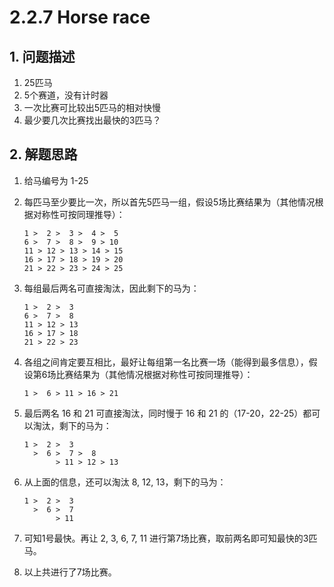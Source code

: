 # 2.2.7 Horse race

## 1. 问题描述

1. 25匹马
1. 5个赛道，没有计时器
1. 一次比赛可比较出5匹马的相对快慢
1. 最少要几次比赛找出最快的3匹马？

## 2. 解题思路

1. 给马编号为 1-25
1. 每匹马至少要比一次，所以首先5匹马一组，假设5场比赛结果为（其他情况根据对称性可按同理推导）：

    ```
    1 >  2 >  3 >  4 >  5
    6 >  7 >  8 >  9 > 10
    11 > 12 > 13 > 14 > 15
    16 > 17 > 18 > 19 > 20
    21 > 22 > 23 > 24 > 25
    ```

1. 每组最后两名可直接淘汰，因此剩下的马为：

    ```
    1 >  2 >  3
    6 >  7 >  8
    11 > 12 > 13
    16 > 17 > 18
    21 > 22 > 23
    ```

1. 各组之间肯定要互相比，最好让每组第一名比赛一场（能得到最多信息），假设第6场比赛结果为（其他情况根据对称性可按同理推导）：

    ```
    1 >  6 > 11 > 16 > 21
    ```

1. 最后两名 16 和 21 可直接淘汰，同时慢于 16 和 21 的（17-20，22-25）都可以淘汰，剩下的马为：

    ```
    1 >  2 >  3
      >  6 >  7 >  8
           > 11 > 12 > 13
    ```

1. 从上面的信息，还可以淘汰 8, 12, 13，剩下的马为：  

    ```
    1 >  2 >  3
      >  6 >  7
           > 11
    ```

1. 可知1号最快。再让 2, 3, 6, 7, 11 进行第7场比赛，取前两名即可知最快的3匹马。
1. 以上共进行了7场比赛。
